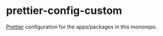 # prettier-config-custom

[Prettier](https://github.com/prettier/prettier) configuration for the apps/packages in this monorepo.
